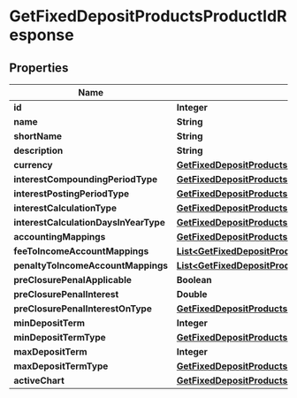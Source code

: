 
# GetFixedDepositProductsProductIdResponse

## Properties
Name | Type | Description | Notes
------------ | ------------- | ------------- | -------------
**id** | **Integer** |  |  [optional]
**name** | **String** |  |  [optional]
**shortName** | **String** |  |  [optional]
**description** | **String** |  |  [optional]
**currency** | [**GetFixedDepositProductsProductIdCurrency**](GetFixedDepositProductsProductIdCurrency.md) |  |  [optional]
**interestCompoundingPeriodType** | [**GetFixedDepositProductsProductIdInterestCompoundingPeriodType**](GetFixedDepositProductsProductIdInterestCompoundingPeriodType.md) |  |  [optional]
**interestPostingPeriodType** | [**GetFixedDepositProductsInterestPostingPeriodType**](GetFixedDepositProductsInterestPostingPeriodType.md) |  |  [optional]
**interestCalculationType** | [**GetFixedDepositProductsInterestCalculationType**](GetFixedDepositProductsInterestCalculationType.md) |  |  [optional]
**interestCalculationDaysInYearType** | [**GetFixedDepositProductsInterestCalculationDaysInYearType**](GetFixedDepositProductsInterestCalculationDaysInYearType.md) |  |  [optional]
**accountingMappings** | [**GetFixedDepositProductsProductIdAccountingMappings**](GetFixedDepositProductsProductIdAccountingMappings.md) |  |  [optional]
**feeToIncomeAccountMappings** | [**List&lt;GetFixedDepositProductsProductIdFeeToIncomeAccountMappings&gt;**](GetFixedDepositProductsProductIdFeeToIncomeAccountMappings.md) |  |  [optional]
**penaltyToIncomeAccountMappings** | [**List&lt;GetFixedDepositProductsProductIdPenaltyToIncomeAccountMappings&gt;**](GetFixedDepositProductsProductIdPenaltyToIncomeAccountMappings.md) |  |  [optional]
**preClosurePenalApplicable** | **Boolean** |  |  [optional]
**preClosurePenalInterest** | **Double** |  |  [optional]
**preClosurePenalInterestOnType** | [**GetFixedDepositProductsProductIdPreClosurePenalInterestOnType**](GetFixedDepositProductsProductIdPreClosurePenalInterestOnType.md) |  |  [optional]
**minDepositTerm** | **Integer** |  |  [optional]
**minDepositTermType** | [**GetFixedDepositProductsProductIdMinDepositTermType**](GetFixedDepositProductsProductIdMinDepositTermType.md) |  |  [optional]
**maxDepositTerm** | **Integer** |  |  [optional]
**maxDepositTermType** | [**GetFixedDepositProductsProductIdMaxDepositTermType**](GetFixedDepositProductsProductIdMaxDepositTermType.md) |  |  [optional]
**activeChart** | [**GetFixedDepositProductsProductIdActiveChart**](GetFixedDepositProductsProductIdActiveChart.md) |  |  [optional]



